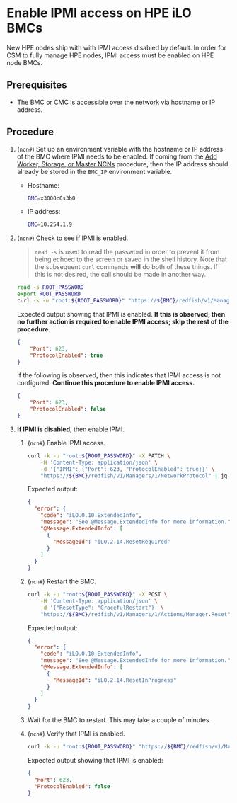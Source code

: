 # Enable IPMI access on HPE iLO BMCs

New HPE nodes ship with with IPMI access disabled by default. In order for CSM to fully manage HPE nodes, IPMI access must be enabled on HPE node BMCs.

## Prerequisites

- The BMC or CMC is accessible over the network via hostname or IP address.

## Procedure

1. (`ncn#`) Set up an environment variable with the hostname or IP address of the BMC where IPMI needs to be enabled. If coming from the [Add Worker, Storage, or Master NCNs](Add_Remove_Replace_NCNs.md#add-worker-storage-master)
  procedure, then the IP address should already be stored in the `BMC_IP` environment variable.

    - Hostname:

        ```bash
        BMC=x3000c0s3b0
        ```

    - IP address:

        ```bash
        BMC=10.254.1.9
        ```

1. (`ncn#`) Check to see if IPMI is enabled.

    > `read -s` is used to read the password in order to prevent it from being echoed to the screen or saved in the shell history.
    > Note that the subsequent `curl` commands **will** do both of these things. If this is not desired, the call should be made in
    > another way.

    ```bash
    read -s ROOT_PASSWORD
    export ROOT_PASSWORD
    curl -k -u "root:${ROOT_PASSWORD}" "https://${BMC}/redfish/v1/Managers/1/NetworkProtocol" | jq .IPMI
    ```

    Expected output showing that IPMI is enabled. **If this is observed, then no further action is required to enable IPMI access; skip the rest of the procedure**.

    ```json
    {
        "Port": 623,
        "ProtocolEnabled": true
    }
    ```

    If the following is observed, then this indicates that IPMI access is not configured. **Continue this procedure to enable IPMI access.**

    ```json
    {
        "Port": 623,
        "ProtocolEnabled": false
    }
    ```

1. **If IPMI is disabled**, then enable IPMI.

    1. (`ncn#`) Enable IPMI access.

        ```bash
        curl -k -u "root:${ROOT_PASSWORD}" -X PATCH \
            -H 'Content-Type: application/json' \
            -d '{"IPMI": {"Port": 623, "ProtocolEnabled": true}}' \
            "https://${BMC}/redfish/v1/Managers/1/NetworkProtocol" | jq
        ```

        Expected output:

        ```json
        {
          "error": {
            "code": "iLO.0.10.ExtendedInfo",
            "message": "See @Message.ExtendedInfo for more information.",
            "@Message.ExtendedInfo": [
              {
                "MessageId": "iLO.2.14.ResetRequired"
              }
            ]
          }
        }
        ```

    1. (`ncn#`) Restart the BMC.

        ```bash
        curl -k -u "root:${ROOT_PASSWORD}" -X POST \
            -H 'Content-Type: application/json' \
            -d '{"ResetType": "GracefulRestart"}' \
            "https://${BMC}/redfish/v1/Managers/1/Actions/Manager.Reset" | jq
        ```

        Expected output:

        ```json
        {
          "error": {
            "code": "iLO.0.10.ExtendedInfo",
            "message": "See @Message.ExtendedInfo for more information.",
            "@Message.ExtendedInfo": [
              {
                "MessageId": "iLO.2.14.ResetInProgress"
              }
            ]
          }
        }
        ```

    1. Wait for the BMC to restart. This may take a couple of minutes.

    1. (`ncn#`) Verify that IPMI is enabled.

        ```bash
        curl -k -u "root:${ROOT_PASSWORD}" "https://${BMC}/redfish/v1/Managers/1/NetworkProtocol" | jq .IPMI
        ```

        Expected output showing that IPMI is enabled:

        ```json
        {
          "Port": 623,
          "ProtocolEnabled": false
        }
        ```
